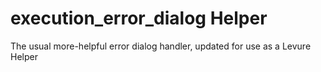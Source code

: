 # execution_error_dialog Helper

The usual more-helpful error dialog handler, updated for use as a Levure Helper
